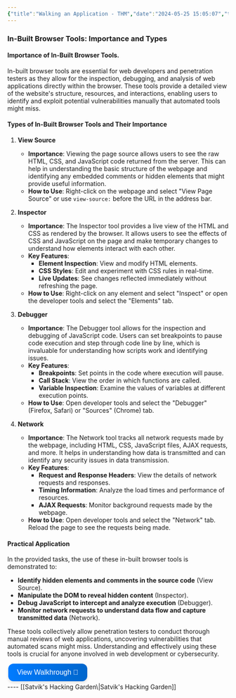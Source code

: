```yaml
---
{"title":"Walking an Application - THM","date":"2024-05-25 15:05:07","tags":["web"],"categories":["cybersecurity","THM","web"],"cover":"https://tryhackme-images.s3.amazonaws.com/room-icons/6c8d2a41e835c68b049773bb4c30d5d6.svg","description":[" walk an application room walthrough on TryHackMe in web fundamentals path"],"keywords":" thm , walkthrough , tryhackme , cybersecurity , hacking , web , pentesting , penetration testing , ethical hacking","dg-publish":true,"roomlink":"https://tryhackme.com/r/room/walkinganapplication","walkthrough":"https://blog.satvik.live/post/THM%2FWEB%2FWalking-an-Application-THM","permalink":"/thm-notes/web-fundamentals-path/walking-an-application-module/","dgPassFrontmatter":true}
---
```


### In-Built Browser Tools: Importance and Types

#### Importance of In-Built Browser Tools.
In-built browser tools are essential for web developers and penetration testers as they allow for the inspection, debugging, and analysis of web applications directly within the browser. These tools provide a detailed view of the website's structure, resources, and interactions, enabling users to identify and exploit potential vulnerabilities manually that automated tools might miss.

#### Types of In-Built Browser Tools and Their Importance

1. **View Source**
   - **Importance**: Viewing the page source allows users to see the raw HTML, CSS, and JavaScript code returned from the server. This can help in understanding the basic structure of the webpage and identifying any embedded comments or hidden elements that might provide useful information.
   - **How to Use**: Right-click on the webpage and select "View Page Source" or use `view-source:` before the URL in the address bar.

2. **Inspector**
   - **Importance**: The Inspector tool provides a live view of the HTML and CSS as rendered by the browser. It allows users to see the effects of CSS and JavaScript on the page and make temporary changes to understand how elements interact with each other.
   - **Key Features**:
     - **Element Inspection**: View and modify HTML elements.
     - **CSS Styles**: Edit and experiment with CSS rules in real-time.
     - **Live Updates**: See changes reflected immediately without refreshing the page.
   - **How to Use**: Right-click on any element and select "Inspect" or open the developer tools and select the "Elements" tab.

3. **Debugger**
   - **Importance**: The Debugger tool allows for the inspection and debugging of JavaScript code. Users can set breakpoints to pause code execution and step through code line by line, which is invaluable for understanding how scripts work and identifying issues.
   - **Key Features**:
     - **Breakpoints**: Set points in the code where execution will pause.
     - **Call Stack**: View the order in which functions are called.
     - **Variable Inspection**: Examine the values of variables at different execution points.
   - **How to Use**: Open developer tools and select the "Debugger" (Firefox, Safari) or "Sources" (Chrome) tab.

4. **Network**
   - **Importance**: The Network tool tracks all network requests made by the webpage, including HTML, CSS, JavaScript files, AJAX requests, and more. It helps in understanding how data is transmitted and can identify any security issues in data transmission.
   - **Key Features**:
     - **Request and Response Headers**: View the details of network requests and responses.
     - **Timing Information**: Analyze the load times and performance of resources.
     - **AJAX Requests**: Monitor background requests made by the webpage.
   - **How to Use**: Open developer tools and select the "Network" tab. Reload the page to see the requests being made.

#### Practical Application
In the provided tasks, the use of these in-built browser tools is demonstrated to:
- **Identify hidden elements and comments in the source code** (View Source).
- **Manipulate the DOM to reveal hidden content** (Inspector).
- **Debug JavaScript to intercept and analyze execution** (Debugger).
- **Monitor network requests to understand data flow and capture transmitted data** (Network).

These tools collectively allow penetration testers to conduct thorough manual reviews of web applications, uncovering vulnerabilities that automated scans might miss. Understanding and effectively using these tools is crucial for anyone involved in web development or cybersecurity. 

<a href="https://blog.satvik.live/post/THM%2FWEB%2FWalking-an-Application-THM" style="text-decoration:none;">
  <button style="
    background: linear-gradient(90deg, rgba(0,123,255,1) 0%, rgba(0,102,204,1) 100%);
    border: none; /* Remove borders */
    color: white; /* White text */
    padding: 10px 20px; /* Some padding */
    text-align: center; /* Centered text */
    text-decoration: none; /* Remove underline */
    display: flex; /* Use flexbox */
    align-items: center; /* Center items vertically */
    justify-content: center; /* Center items horizontally */
    font-size: 16px; /* Increase font size */
    margin: 4px 2px; /* Add some margin */
    cursor: pointer; /* Add a pointer on hover */
    border-radius: 12px; /* Rounded corners */
    box-shadow: 0 4px 6px rgba(0, 0, 0, 0.1); /* Add shadow */
    transition: transform 0.2s; /* Animation for hover effect */
    height: 40px; /* Fixed height for better alignment */
  " onmouseover="this.style.transform='scale(1.05)';" onmouseout="this.style.transform='scale(1.0)';">
    View Walkhrough 👀
  </button>
</a>
----
[[Satvik's Hacking Garden\|Satvik's Hacking Garden]]
